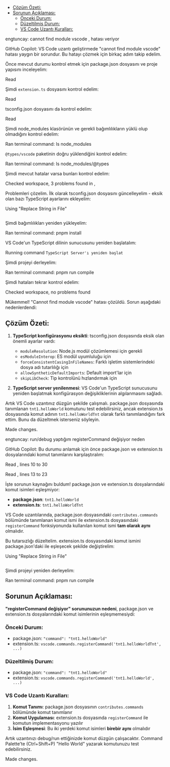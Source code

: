 
- [Çözüm Özeti:](#çözüm-özeti)
- [Sorunun Açıklaması:](#sorunun-açıklaması)
  - [Önceki Durum:](#önceki-durum)
  - [Düzeltilmiş Durum:](#düzeltilmiş-durum)
  - [VS Code Uzantı Kuralları:](#vs-code-uzantı-kuralları)

engtuncay: cannot find module vscode , hatası veriyor

GitHub Copilot: VS Code uzantı geliştirmede "cannot find module vscode" hatası yaygın bir sorundur. Bu hatayı çözmek için birkaç adım takip edelim.

Önce mevcut durumu kontrol etmek için package.json dosyasını ve proje yapısını inceleyelim: 

Read [](file:///y%3A/devrepo-oraksoft-web/tunc-web-demo/js/vscode-extension/ex1/package.json)

Şimdi `extension.ts` dosyasını kontrol edelim: 

Read [](file:///y%3A/devrepo-oraksoft-web/tunc-web-demo/js/vscode-extension/ex1/src/extension.ts)

tsconfig.json dosyasını da kontrol edelim: 

Read [](file:///y%3A/devrepo-oraksoft-web/tunc-web-demo/js/vscode-extension/ex1/tsconfig.json)

Şimdi node_modules klasörünün ve gerekli bağımlılıkların yüklü olup olmadığını kontrol edelim: 

Ran terminal command: ls node_modules

`@types/vscode` paketinin doğru yüklendiğini kontrol edelim: 

Ran terminal command: ls node_modules/@types

Şimdi mevcut hatalar varsa bunları kontrol edelim: 

Checked workspace, 3 problems found in [](file:///y%3A/devrepo-oraksoft-web/tunc-web-demo/js/vscode-extension/ex1/src/extension.ts), [](file:///y%3A/devrepo-oraksoft-web/tunc-web-demo/js/vscode-extension/ex1/tsconfig.json)

Problemleri çözelim. İlk olarak tsconfig.json dosyasını güncelleyelim - eksik olan bazı TypeScript ayarlarını ekleyelim: 

Using "Replace String in File"


```

```
Şimdi bağımlılıkları yeniden yükleyelim: 

Ran terminal command: pnpm install

VS Code'un TypeScript dilinin sunucusunu yeniden başlatalım: 

Running command `TypeScript Server'ı yeniden başlat`

Şimdi projeyi derleyelim: 

Ran terminal command: pnpm run compile

Şimdi hataları tekrar kontrol edelim: 

Checked workspace, no problems found

Mükemmel! "Cannot find module vscode" hatası çözüldü. Sorun aşağıdaki nedenlerdendi:

## Çözüm Özeti:

1. **TypeScript konfigürasyonu eksikti**: tsconfig.json dosyasında eksik olan önemli ayarlar vardı:
   - `moduleResolution`: Node.js modül çözümlemesi için gerekli
   - `esModuleInterop`: ES modül uyumluluğu için
   - `forceConsistentCasingInFileNames`: Farklı işletim sistemlerindeki dosya adı tutarlılığı için
   - `allowSyntheticDefaultImports`: Default import'lar için
   - `skipLibCheck`: Tip kontrolünü hızlandırmak için

2. **TypeScript server yenilenmesi**: VS Code'un TypeScript sunucusunu yeniden başlatmak konfigürasyon değişikliklerinin algılanmasını sağladı.

Artık VS Code uzantınız düzgün şekilde çalışmalı. package.json dosyasında tanımlanan `tnt1.helloWorld` komutunu test edebilirsiniz, ancak extension.ts dosyasında komut adının `tnt1.helloWorldTnt` olarak farklı tanımlandığını fark ettim. Bunu da düzeltmek isterseniz söyleyin.

Made changes.

engtuncay: run/debug yaptığım registerCommand değişiyor neden

GitHub Copilot: Bu durumu anlamak için önce package.json ve extension.ts dosyalarındaki komut tanımlarını karşılaştıralım: 

Read [](file:///y%3A/devrepo-oraksoft-web/tunc-web-demo/js/vscode-extension/ex1/package.json#10-10), lines 10 to 30

Read [](file:///y%3A/devrepo-oraksoft-web/tunc-web-demo/js/vscode-extension/ex1/src/extension.ts#13-13), lines 13 to 23

İşte sorunun kaynağını buldum! package.json ve extension.ts dosyalarındaki komut isimleri eşleşmiyor:

- **package.json**: `tnt1.helloWorld`
- **extension.ts**: `tnt1.helloWorldTnt`

VS Code uzantılarında, package.json dosyasındaki `contributes.commands` bölümünde tanımlanan komut ismi ile extension.ts dosyasındaki `registerCommand` fonksiyonunda kullanılan komut ismi **tam olarak aynı** olmalıdır.

Bu tutarsızlığı düzeltelim. extension.ts dosyasındaki komut ismini package.json'daki ile eşleşecek şekilde değiştirelim: 

Using "Replace String in File"


```

```
Şimdi projeyi yeniden derleyelim: 

Ran terminal command: pnpm run compile

## Sorunun Açıklaması:

**"registerCommand değişiyor" sorununuzun nedeni**, package.json ve extension.ts dosyalarındaki komut isimlerinin eşleşmemesiydi:

### Önceki Durum:
- package.json: `"command": "tnt1.helloWorld"`
- extension.ts: `vscode.commands.registerCommand('tnt1.helloWorldTnt', ...)`

### Düzeltilmiş Durum:
- package.json: `"command": "tnt1.helloWorld"`  
- extension.ts: `vscode.commands.registerCommand('tnt1.helloWorld', ...)`

### VS Code Uzantı Kuralları:

1. **Komut Tanımı**: package.json dosyasının `contributes.commands` bölümünde komut tanımlanır
2. **Komut Uygulaması**: extension.ts dosyasında `registerCommand` ile komutun implementasyonu yazılır
3. **İsim Eşleşmesi**: Bu iki yerdeki komut isimleri **birebir aynı** olmalıdır

Artık uzantınızı debug/run ettiğinizde komut düzgün çalışacaktır. Command Palette'te (Ctrl+Shift+P) "Hello World" yazarak komutunuzu test edebilirsiniz.

Made changes.